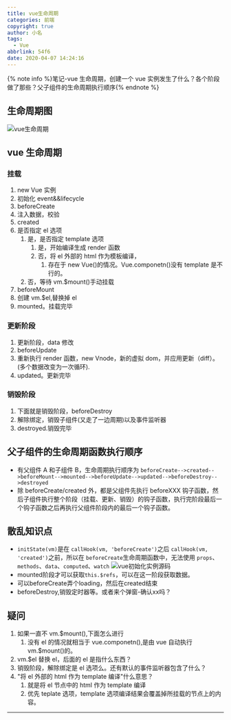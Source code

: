 ```yaml
---
title: vue生命周期
categories: 前端
copyright: true
author: 小名
tags:
  - Vue
abbrlink: 54f6
date: 2020-04-07 14:24:16
---
```


{% note info %}笔记-vue 生命周期，创建一个 vue 实例发生了什么？各个阶段做了那些？父子组件的生命周期执行顺序{% endnote %}

<!-- more -->

## 生命周期图

![vue生命周期](https://cn.vuejs.org/images/lifecycle.png)

## vue 生命周期

### 挂载

1. new Vue 实例
2. 初始化 event&&lifecycle
3. beforeCreate
4. 注入数据，校验
5. created
6. 是否指定 el 选项
   1. 是，是否指定 template 选项
      1. 是，开始编译生成 render 函数
      2. 否，将 el 外部的 html 作为模板编译，
         1. 存在于 new Vue()的情况。Vue.componetn()没有 template 是不行的。
   2. 否，等待 vm.\$mount()手动挂载
7. beforeMount
8. 创建 vm.\$el,替换掉 el
9. mounted。挂载完毕

### 更新阶段

1. 更新阶段，data 修改
2. beforeUpdate
3. 重新执行 render 函数，new Vnode，新的虚拟 dom，并应用更新（diff）。(多个数据改变为一次循环).
4. updated。更新完毕

### 销毁阶段

1. 下面就是销毁阶段，beforeDestroy
2. 解除绑定，销毁子组件(又走了一边周期)以及事件监听器
3. destroyed.销毁完毕

## 父子组件的生命周期函数执行顺序

- 有父组件 A 和子组件 B，生命周期执行顺序为 `beforeCreate-->created-->beforeMount-->mounted-->beforeUpdate-->updated-->beforeDestroy-->destroyed`
- 除 beforeCreate/created 外，都是父组件先执行 beforeXXX 钩子函数，然后子组件执行整个阶段（挂载、更新、销毁）的钩子函数，执行完阶段最后一个钩子函数之后再执行父组件阶段内的最后一个钩子函数。

## 散乱知识点

- `initState(vm)`是在 `callHook(vm, 'beforeCreate')`之后 `callHook(vm, 'created')`之前，所以在 `beforeCreate`生命周期函数中，无法使用 `props`、 `methods`、`data`、`computed`、`watch`
  ![vue初始化实例源码](https://cdn.llow22.com/picture/Snipaste_2020-03-24_20-42-42.png)
- mounted阶段才可以获取`this.$refs`，可以在这一阶段获取数据。
- 可以beforeCreate弄个loading，然后在created结束
- beforeDestroy,销毁定时器等。或者来个弹窗-确认xx吗？
## 疑问

1. 如果一直不 vm.\$mount(),下面怎么进行
   1. 没有 el 的情况就相当于 vue.componetn(),是由 vue 自动执行 vm.\$mount()的。
2. vm.\$el 替换 el，后面的 el 是指什么东西？
3. 销毁阶段，解除绑定是 el 选项么。还有默认的事件监听器包含了什么？
4. "将 el 外部的 html 作为 template 编译"什么意思？
   1. 就是将 el 节点中的 html 作为 template 编译
   2. 优先 teplate 选项，template 选项编译结果会覆盖掉所挂载的节点上的内容。

---
